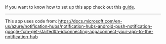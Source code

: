 If you want to know how to set up this app check out this [guide](https://github.com/thomcz/face-pi/wiki/Set-up-your-Android-app).
***
This app uses code from: https://docs.microsoft.com/en-us/azure/notification-hubs/notification-hubs-android-push-notification-google-fcm-get-started#a-idconnecting-appaconnect-your-app-to-the-notification-hub
